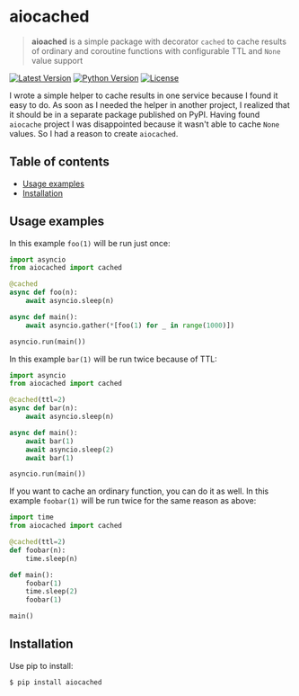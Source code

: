 # aiocached

> **aioached** is a simple package with decorator `cached` to cache results of
>ordinary and coroutine functions with configurable TTL and `None` value support

[![Latest Version](https://img.shields.io/pypi/v/aiocached.svg)](https://pypi.python.org/pypi/aiocached)
[![Python Version](https://img.shields.io/pypi/pyversions/aiocached.svg)](https://pypi.python.org/pypi/aiocached)
[![License](https://img.shields.io/badge/License-Apache%202.0-blue.svg)](https://opensource.org/licenses/Apache-2.0)


I wrote a simple helper to cache results in one service because I found it easy
to do. As soon as I needed the helper in another project, I realized that it
should be in a separate package published on PyPI. Having found `aiocache`
project I was disappointed because it wasn't able to cache `None` values.
So I had a reason to create `aiocached`.


Table of contents
--------------------------------------------------------------------------------
* [Usage examples](#usage-examples)
* [Installation](#installation)

Usage examples
--------------------------------------------------------------------------------

In this example `foo(1)` will be run just once:
```python
import asyncio
from aiocached import cached

@cached
async def foo(n):
    await asyncio.sleep(n)

async def main():
    await asyncio.gather(*[foo(1) for _ in range(1000)])

asyncio.run(main())
```

In this example `bar(1)` will be run twice because of TTL:
```python
import asyncio
from aiocached import cached

@cached(ttl=2)
async def bar(n):
    await asyncio.sleep(n)

async def main():
    await bar(1)
    await asyncio.sleep(2)
    await bar(1)

asyncio.run(main())
```

If you want to cache an ordinary function, you can do it as well. In this
example `foobar(1)` will be run twice for the same reason as above:
```python
import time
from aiocached import cached

@cached(ttl=2)
def foobar(n):
    time.sleep(n)

def main():
    foobar(1)
    time.sleep(2)
    foobar(1)

main()
```

Installation
--------------------------------------------------------------------------------

Use pip to install:
```shell
$ pip install aiocached
```
